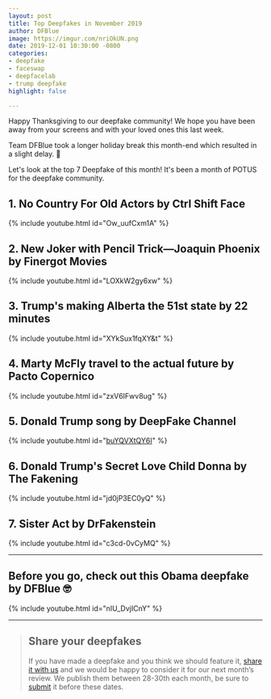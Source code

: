 ```yaml
---
layout: post
title: Top Deepfakes in November 2019
author: DFBlue
image: https://imgur.com/nriOkUN.png
date: 2019-12-01 10:30:00 -0800
categories:
- deepfake
- faceswap
- deepfacelab
- trump deepfake
highlight: false

---
```

Happy Thanksgiving to our deepfake community! We hope you have been away from your screens and with your loved ones this last week.

Team DFBlue took a longer holiday break this month-end which resulted in a slight delay. 🙈

Let's look at the top 7 Deepfake of this month! It's been a month of POTUS for the deepfake community.

## 1. No Country For Old Actors by Ctrl Shift Face

{% include youtube.html id="Ow_uufCxm1A" %}

## 2. New Joker with Pencil Trick—Joaquin Phoenix by Finergot Movies

{% include youtube.html id="LOXkW2gy6xw" %}

## 3. Trump's making Alberta the 51st state by 22 minutes

{% include youtube.html id="XYkSux1fqXY&t" %}

## 4. Marty McFly travel to the actual future by Pacto Copernico

{% include youtube.html id="zxV6IFwv8ug" %}

## 5. Donald Trump song by DeepFake Channel

{% include youtube.html id="[buYQVXtQY6I](https://www.youtube.com/watch?v=buYQVXtQY6I)" %}

## 6. Donald Trump's Secret Love Child Donna by The Fakening

{% include youtube.html id="jd0jP3EC0yQ" %}

## 7. Sister Act by DrFakenstein

{% include youtube.html id="c3cd-0vCyMQ" %}

***

## Before you go, check out this Obama deepfake by DFBlue 🤓

{% include youtube.html id="nIU_DvjICnY" %}

***

> ## Share your deepfakes
>
> If you have made a deepfake and you think we should feature it, [share it with us](https://dfblue.com/#submit-deepfake) and we would be happy to consider it for our next month’s review. We publish them between 28-30th each month, be sure to [submit](https://dfblue.com/#submit-deepfake) it before these dates.